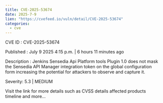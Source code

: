 ```yaml
--- 
title: CVE-2025-53674
date: 2025-7-9
lien: "https://cvefeed.io/vuln/detail/CVE-2025-53674"
categories:
  - cve
---
```


CVE ID : CVE-2025-53674

Published :  July 9
2025
4:15 p.m. | 6 hours
11 minutes ago

Description : Jenkins Sensedia Api Platform tools Plugin 1.0 does not mask the Sensedia API Manager integration token on the global configuration form
increasing the potential for attackers to observe and capture it.

Severity: 5.3 | MEDIUM

Visit the link for more details
such as CVSS details
affected products
timeline
and more...
